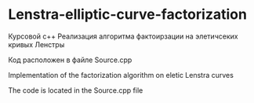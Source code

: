 # Lenstra-elliptic-curve-factorization
Курсовой с++
Реализация алгоритма фактоирзации на элетичсеких кривых Ленстры

Код расположен в файле Source.cpp


Implementation of the factorization algorithm on eletic Lenstra curves

The code is located in the Source.cpp file
